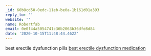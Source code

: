 ```yaml
---
_id: 60b8cd50-0edc-11eb-be0a-1b161d01a393
reply_to: ''
website: ''
name: Robertfab
email: 0e0f44a5054741c36b2063b36dfe8d84
date: '2020-10-15T11:48:44.462Z'
---
```

best erectile dysfunction pills <a href=http://erectiledysfunctionpillscvs.com/#>best erectile dysfunction medication</a>
